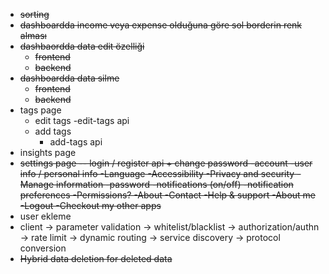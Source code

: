 - ~~sorting~~
- ~~dashboardda income veya expense olduğuna göre sol borderin renk alması~~
- ~~dashbaordda data edit özelliği~~
  - ~~frontend~~
  - ~~backend~~
- ~~dashboardda data silme~~
  - ~~frontend~~
  - ~~backend~~
- tags page
  - edit tags
    -edit-tags api
  - add tags
    - add-tags api
- insights page
- ~~settings page
  -- login / register api + change password
  -account
  -user info / personal info
  -Language
  -Accessibility
  -Privacy and security
  -Manage information
  -password
  -notifications (on/off)
  -notification preferences
  -Permissions?
  -About
  -Contact
  -Help & support
  -About me
  -Logout
  -Checkout my other apps~~
- user ekleme
- client -> parameter validation -> whitelist/blacklist -> authorization/authn -> rate limit -> dynamic routing -> service discovery -> protocol conversion
- ~~Hybrid data deletion for deleted data~~
